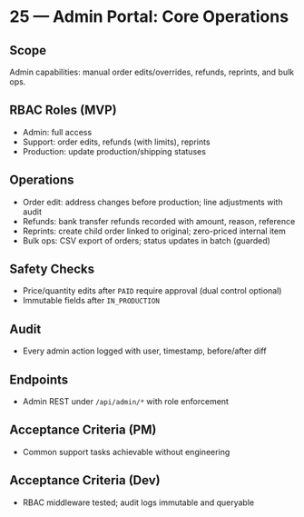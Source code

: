 # 25 — Admin Portal: Core Operations

## Scope
Admin capabilities: manual order edits/overrides, refunds, reprints, and bulk ops.

## RBAC Roles (MVP)
- Admin: full access
- Support: order edits, refunds (with limits), reprints
- Production: update production/shipping statuses

## Operations
- Order edit: address changes before production; line adjustments with audit
- Refunds: bank transfer refunds recorded with amount, reason, reference
- Reprints: create child order linked to original; zero-priced internal item
- Bulk ops: CSV export of orders; status updates in batch (guarded)

## Safety Checks
- Price/quantity edits after `PAID` require approval (dual control optional)
- Immutable fields after `IN_PRODUCTION`

## Audit
- Every admin action logged with user, timestamp, before/after diff

## Endpoints
- Admin REST under `/api/admin/*` with role enforcement

## Acceptance Criteria (PM)
- Common support tasks achievable without engineering

## Acceptance Criteria (Dev)
- RBAC middleware tested; audit logs immutable and queryable